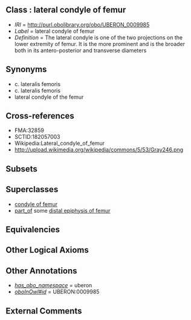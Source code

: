 
## Class : lateral condyle of femur

 * *IRI* = http://purl.obolibrary.org/obo/UBERON_0009985
 * *Label* = lateral condyle of femur
 * *Definition* = The lateral condyle is one of the two projections on the lower extremity of femur. It is the more prominent and is the broader both in its antero-posterior and transverse diameters

## Synonyms

 * c. lateralis femoris
 * c. lateralis femoris
 * lateral condyle of the femur

## Cross-references

 * FMA:32859
 * SCTID:182057003
 * Wikipedia:Lateral_condyle_of_femur
 * http://upload.wikimedia.org/wikipedia/commons/5/53/Gray246.png

## Subsets


## Superclasses

 * [condyle of femur](../../UBERON/80/UBERON_0009980.md)
 * [part_of](../../BFO/50/BFO_0000050.md) some [distal epiphysis of femur](../../UBERON/06/UBERON_0004406.md)

## Equivalencies


## Other Logical Axioms


## Other Annotations

 * *[has_obo_namespace](../../ce/oboInOwl#hasOBONamespace.md)* = uberon
 * *[oboInOwl#id](../../id/oboInOwl#id.md)* = UBERON:0009985

## External Comments

